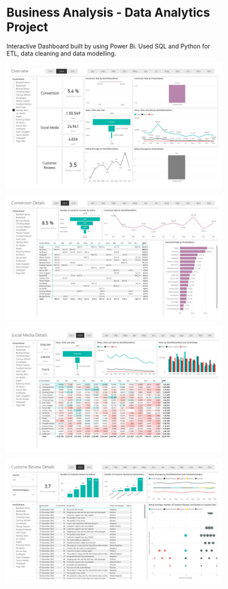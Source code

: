 # Business Analysis - Data Analytics Project

Interactive Dashboard built by using Power Bi.
Used SQL and Python for ETL, data cleaning and data modelling.


![image alt](https://github.com/annastudent2003/Business-Analysis/blob/be619c27130a5bb7c80ff1cc1055c7c31d46b80b/Dashboard/Power%20Bi%20Dashboard_page-0001.jpg)



![image alt](https://github.com/annastudent2003/Business-Analysis/blob/12858b4b786a31c460c5b2ff6d72db273fd017d6/Dashboard/Power%20Bi%20Dashboard_page-0002.jpg)

![image alt](https://github.com/annastudent2003/Business-Analysis/blob/b71ca06b41bd52013f9c6210369b827eb405c02e/Dashboard/Power%20Bi%20Dashboard_page-0003.jpg)

![image alt](https://github.com/annastudent2003/Business-Analysis/blob/bdc1f114a8fadc339a264f11afaf7bd110ede9c0/Dashboard/Power%20Bi%20Dashboard_page-0004.jpg)
